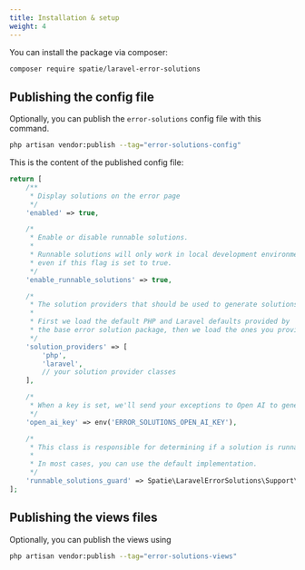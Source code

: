 ```yaml
---
title: Installation & setup
weight: 4
---
```


You can install the package via composer:

```bash
composer require spatie/laravel-error-solutions
```

## Publishing the config file

Optionally, you can publish the `error-solutions` config file with this command.

```bash
php artisan vendor:publish --tag="error-solutions-config"
```

This is the content of the published config file:

```php
return [
    /**
     * Display solutions on the error page
     */
    'enabled' => true,

    /*
     * Enable or disable runnable solutions.
     *
     * Runnable solutions will only work in local development environments,
     * even if this flag is set to true.
     */
    'enable_runnable_solutions' => true,

    /*
     * The solution providers that should be used to generate solutions.
     *
     * First we load the default PHP and Laravel defaults provided by
     * the base error solution package, then we load the ones you provide here.
     */
    'solution_providers' => [
        'php',
        'laravel',
        // your solution provider classes
    ],

    /*
     * When a key is set, we'll send your exceptions to Open AI to generate a solution
     */
    'open_ai_key' => env('ERROR_SOLUTIONS_OPEN_AI_KEY'),

    /*
     * This class is responsible for determining if a solution is runnable.
     *
     * In most cases, you can use the default implementation.
     */
    'runnable_solutions_guard' => Spatie\LaravelErrorSolutions\Support\RunnableSolutionsGuard::class,
];
```
## Publishing the views files

Optionally, you can publish the views using

```bash
php artisan vendor:publish --tag="error-solutions-views"
```
